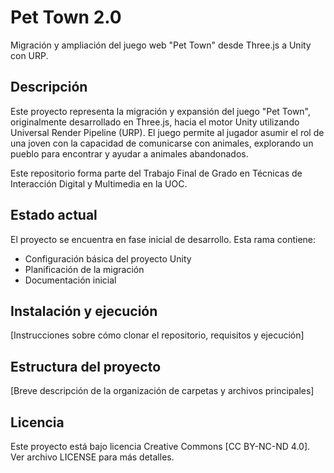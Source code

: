 # Pet Town 2.0
Migración y ampliación del juego web "Pet Town" desde Three.js a Unity con URP.

## Descripción
Este proyecto representa la migración y expansión del juego "Pet Town", originalmente desarrollado en Three.js, hacia el motor Unity utilizando Universal Render Pipeline (URP). El juego permite al jugador asumir el rol de una joven con la capacidad de comunicarse con animales, explorando un pueblo para encontrar y ayudar a animales abandonados.

Este repositorio forma parte del Trabajo Final de Grado en Técnicas de Interacción Digital y Multimedia en la UOC.

## Estado actual
El proyecto se encuentra en fase inicial de desarrollo. Esta rama contiene:
- Configuración básica del proyecto Unity
- Planificación de la migración
- Documentación inicial

## Instalación y ejecución
[Instrucciones sobre cómo clonar el repositorio, requisitos y ejecución]

## Estructura del proyecto
[Breve descripción de la organización de carpetas y archivos principales]

## Licencia
Este proyecto está bajo licencia Creative Commons [CC BY-NC-ND 4.0]. Ver archivo LICENSE para más detalles.
